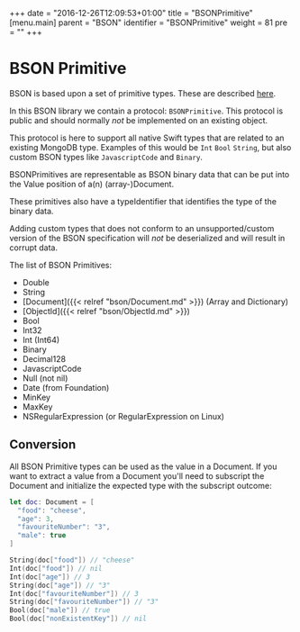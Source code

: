 +++
date = "2016-12-26T12:09:53+01:00"
title = "BSONPrimitive"
[menu.main]
  parent = "BSON"
  identifier = "BSONPrimitive"
  weight = 81
  pre = "<i class='fa'></i>"
+++

# BSON Primitive

BSON is based upon a set of primitive types. These are described [here](http://bsonspec.org/spec.html).

In this BSON library we contain a protocol: `BSONPrimitive`. This protocol is public and should normally *not* be implemented on an existing object.

This protocol is here to support all native Swift types that are related to an existing MongoDB type. Examples of this would be `Int` `Bool` `String`, but also custom BSON types like `JavascriptCode` and `Binary`.

BSONPrimitives are representable as BSON binary data that can be put into the Value position of a(n) (array-)Document.

These primitives also have a typeIdentifier that identifies the type of the binary data.

Adding custom types that does not conform to an unsupported/custom version of the BSON specification will *not* be deserialized and will result in corrupt data.

The list of BSON Primitives:

- Double
- String
- [Document]({{< relref "bson/Document.md" >}}) (Array and Dictionary)
- [ObjectId]({{< relref "bson/ObjectId.md" >}})
- Bool
- Int32
- Int (Int64)
- Binary
- Decimal128
- JavascriptCode
- Null (not nil)
- Date (from Foundation)
- MinKey
- MaxKey
- NSRegularExpression (or RegularExpression on Linux)

## Conversion

All BSON Primitive types can be used as the value in a Document. If you want to extract a value from a Document you'll need to subscript the Document and initialize the expected type with the subscript outcome:

```swift
let doc: Document = [
  "food": "cheese",
  "age": 3,
  "favouriteNumber": "3",
  "male": true
]

String(doc["food"]) // "cheese"
Int(doc["food"]) // nil
Int(doc["age"]) // 3
String(doc["age"]) // "3"
Int(doc["favouriteNumber"]) // 3
String(doc["favouriteNumber"]) // "3"
Bool(doc["male"]) // true
Bool(doc["nonExistentKey"]) // nil
```
